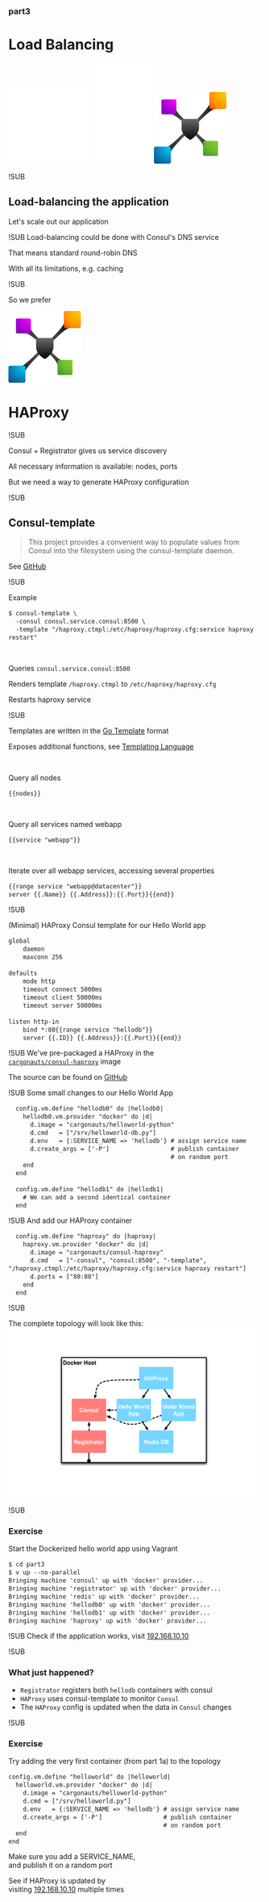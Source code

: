 ### part3
# Load Balancing
![Consul logo](img/consul-logo.png) <!-- .element: class="noborder" -->
![plus](img/plus.png) <!-- .element: class="noborder" -->
![HAProxy logo](img/haproxy-logo.png) <!-- .element: class="noborder" -->


!SUB

## Load-balancing the application

Let's scale out our application


!SUB
Load-balancing could be done with Consul's DNS service

That means standard round-robin DNS

With all its limitations, e.g. caching


!SUB

So we prefer

![HAProxy logo](img/haproxy-logo.png) <!-- .element: class="noborder" -->

# HAProxy


!SUB

Consul + Registrator gives us service discovery

All necessary information is available: nodes, ports

But we need a way to generate HAProxy configuration


!SUB

## Consul-template

> This project provides a convenient way to populate values from Consul into the filesystem using the consul-template daemon.

See [GitHub](https://github.com/hashicorp/consul-template)


!SUB

Example

```
$ consul-template \
  -consul consul.service.consul:8500 \
  -template "/haproxy.ctmpl:/etc/haproxy/haproxy.cfg:service haproxy restart"
```

<br>

Queries `consul.service.consul:8500`

Renders template `/haproxy.ctmpl` to `/etc/haproxy/haproxy.cfg`

Restarts haproxy service


!SUB

Templates are written in the [Go Template](http://golang.org/pkg/text/template/) format

Exposes additional functions, see [Templating Language](https://github.com/hashicorp/consul-template#templating-language)

<br>

Query all nodes
```
{{nodes}}
```
<br>

Query all services named webapp
```
{{service "webapp"}}
```
<br>

Iterate over all webapp services, accessing several properties
```
{{range service "webapp@datacenter"}}
server {{.Name}} {{.Address}}:{{.Port}}{{end}}
```


!SUB

(Minimal) HAProxy Consul template for our Hello World app
```
global
    daemon
    maxconn 256

defaults
    mode http
    timeout connect 5000ms
    timeout client 50000ms
    timeout server 50000ms

listen http-in
    bind *:80{{range service "hellodb"}}
    server {{.ID}} {{.Address}}:{{.Port}}{{end}}
```

!SUB
We've pre-packaged a HAProxy in the<br>[`cargonauts/consul-haproxy`](https://registry.hub.docker.com/u/cargonauts/consul-haproxy/) image

The source can be found on [GitHub](https://github.com/cargonauts/consul-haproxy)


!SUB
Some small changes to our Hello World App
```
  config.vm.define "hellodb0" do |hellodb0|
    hellodb0.vm.provider "docker" do |d|
      d.image = "cargonauts/helloworld-python"
      d.cmd   = ["/srv/helloworld-db.py"]
      d.env   = {:SERVICE_NAME => 'hellodb'} # assign service name
      d.create_args = ['-P']                 # publish container
                                             # on random port
    end
  end

  config.vm.define "hellodb1" do |hellodb1|
    # We can add a second identical container
  end
```


!SUB
And add our HAProxy container
```
  config.vm.define "haproxy" do |haproxy|
    haproxy.vm.provider "docker" do |d|
      d.image = "cargonauts/consul-haproxy"
      d.cmd   = ["-consul", "consul:8500", "-template", "/haproxy.ctmpl:/etc/haproxy/haproxy.cfg:service haproxy restart"]
      d.ports = ["80:80"]
    end
  end
```


!SUB

The complete topology will look like this:
![HAProxy](img/topology/3_haproxy.png) <!-- .element: class="noborder" -->


!SUB
### Exercise
Start the Dockerized hello world app using Vagrant
```
$ cd part3
$ v up --no-parallel
Bringing machine 'consul' up with 'docker' provider...
Bringing machine 'registrator' up with 'docker' provider...
Bringing machine 'redis' up with 'docker' provider...
Bringing machine 'hellodb0' up with 'docker' provider...
Bringing machine 'hellodb1' up with 'docker' provider...
Bringing machine 'haproxy' up with 'docker' provider...
```


!SUB
Check if the application works, visit [192.168.10.10](http://192.168.10.10)


!SUB
### What just happened?
- `Registrator` registers both `hellodb` containers with consul
- `HAProxy` uses consul-template to monitor `Consul`
- The `HAProxy` config is updated when the data in `Consul` changes


!SUB
### Exercise
Try adding the very first container (from part 1a) to the topology

```
config.vm.define "helloworld" do |helloworld|
  helloworld.vm.provider "docker" do |d|
    d.image = "cargonauts/helloworld-python"
    d.cmd = ["/srv/helloworld.py"]
    d.env   = {:SERVICE_NAME => 'hellodb'} # assign service name
    d.create_args = ['-P']                 # publish container
                                           # on random port
  end
end
```
Make sure you add a SERVICE_NAME,<br>and publish it on a random port

See if HAProxy is updated by<br>visiting [192.168.10.10](http://192.168.10.10) multiple times
